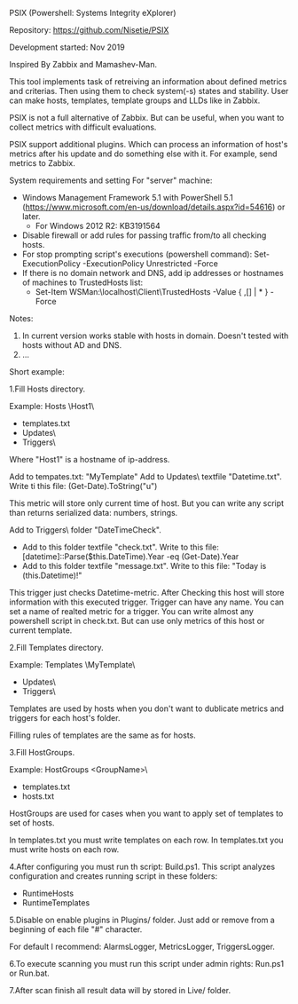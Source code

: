 PSIX (Powershell: Systems Integrity eXplorer)

Repository: https://github.com/Nisetie/PSIX

Development started: Nov 2019

Inspired By Zabbix and Mamashev-Man.

This tool implements task of retreiving an information about defined metrics and criterias. Then using them to check system(-s) states and stability.
User can make hosts, templates, template groups and LLDs like in Zabbix.

PSIX is not a full alternative of Zabbix. But can be useful, when you want to collect metrics with difficult evaluations.

PSIX support additional plugins. Which can process an information of host's metrics after his update and do something else with it. For example, send metrics to Zabbix.

System requirements and setting For "server" machine:
- Windows Management Framework 5.1 with PowerShell 5.1 (https://www.microsoft.com/en-us/download/details.aspx?id=54616) or later.
  - For Windows 2012 R2: KB3191564
- Disable firewall or add rules for passing traffic from/to all checking hosts.
- For stop prompting script's executions (powershell command): Set-ExecutionPolicy -ExecutionPolicy Unrestricted -Force
- If there is no domain network and DNS, add ip addresses or hostnames of machines to TrustedHosts list:
  - Set-Item WSMan:\localhost\Client\TrustedHosts -Value { <ComputerName>,[<ComputerName>] | * } -Force
 
Notes:

1. In current version works stable with hosts in domain. Doesn't tested with hosts without AD and DNS.
2. ...

Short example:

1.Fill Hosts directory.

Example:
Hosts \Host1\
- templates.txt
- Updates\
- Triggers\

Where "Host1" is a hostname of ip-address.

Add to tempates.txt: "MyTemplate"
Add to Updates\ textfile "Datetime.txt". Write ti this file: (Get-Date).ToString("u")

This metric will store only current time of host. But you can write any script than returns serialized data: numbers, strings.

Add to Triggers\ folder "DateTimeCheck".
- Add to this folder textfile "check.txt". Write to this file: [datetime]::Parse($this.DateTime).Year -eq (Get-Date).Year
- Add to this folder textfile "message.txt". Write to this file: "Today is $($this.Datetime)!"

This trigger just checks Datetime-metric. After Checking this host will store information with this executed trigger.
Trigger can have any name. You can set a name of realted metric for a trigger.
You can write almost any powershell script in check.txt. But can use only metrics of this host or current template.

2.Fill Templates directory.

Example:
Templates \MyTemplate\
- Updates\
- Triggers\

Templates are used by hosts when you don't want to dublicate metrics and triggers for each host's folder.

Filling rules of templates are the same as for hosts.

3.Fill HostGroups.

Example:
HostGroups \<GroupName>\
- templates.txt
- hosts.txt

HostGroups are used for cases when you want to apply set of templates to set of hosts.

In templates.txt you must write templates on each row.
In templates.txt you must write hosts on each row.

4.After configuring you must run th script: Build.ps1. This script analyzes configuration and creates running script in these folders:
- RuntimeHosts
- RuntimeTemplates

5.Disable on enable plugins in Plugins/ folder. Just add or remove from a beginning of each file "#" character.

For default I recommend: AlarmsLogger, MetricsLogger, TriggersLogger.

6.To execute scanning you must run this script under admin rights: Run.ps1 or Run.bat.

7.After scan finish all result data will by stored in Live/ folder.

